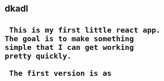  <h1>dkadl<h1>
     
     This is my first little react app. The goal is to make something simple that I can get working pretty quickly. 
     
     The first version is as
